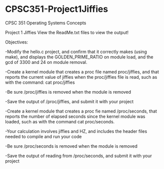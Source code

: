 # CPSC351-Project1Jiffies
CPSC 351 Operating Systems Concepts 

Project 1 Jiffies
View the ReadMe.txt files to view the output!

Objectives:

-Modify the hello.c project, and confirm that it correctly makes (using make), and displays the GOLDEN_PRIME_RATIO on module load, and the gcd of 3300 and 24 on module removal.

-Create a kernel module that creates a proc file named proc/jiffies, and that reports the current value of jiffies when the proc/jiffies file is read, such as with the command: 
cat proc/jiffies

-Be sure /proc/jiffies is removed when the module is removed

-Save the output of /proc/jiffies, and submit it with your project

-Create a kernel module that creates a proc fie named /proc/seconds, that reports the number of elapsed seconds since the kernel module was loaded, such as with the command 
cat proc/seconds. 

-Your calculation involves jiffies and HZ, and includes the header files needed to compile and run your code

-Be sure /proc/seconds is removed when the module is removed

-Save the output of reading from /proc/seconds, and submit it with your project


